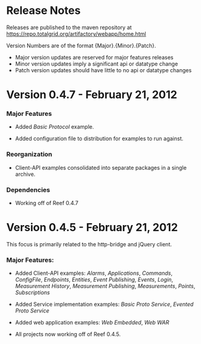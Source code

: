 Release Notes
==============

Releases are published to the maven repository at https://repo.totalgrid.org/artifactory/webapp/home.html

Version Numbers are of the format {Major}.{Minor}.{Patch}.

* Major version updates are reserved for major features releases
* Minor version updates imply a significant api or datatype change
* Patch version updates should have little to no api or datatype changes

Version 0.4.7 - February 21, 2012
==============

### Major Features

* Added *Basic Protocol* example.

* Added configuration file to distribution for examples to run against.

### Reorganization

* Client-API examples consolidated into separate packages in a single archive.

### Dependencies

* Working off of Reef 0.4.7


Version 0.4.5 - February 21, 2012
==============

This focus is primarily related to the http-bridge and jQuery client.

### Major Features:

* Added Client-API examples: *Alarms*, *Applications*, *Commands*, *ConfigFile*, *Endpoints*, *Entities*, *Event Publishing*, *Events*, *Login*, *Measurement History*, *Measurement Publishing*, *Measurements*, *Points*, *Subscriptions*

* Added Service implementation examples: *Basic Proto Service*, *Evented Proto Service*

* Added web application examples: *Web Embedded*, *Web WAR*

* All projects now working off of Reef 0.4.5.